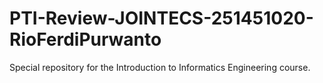 # PTI-Review-JOINTECS-251451020-RioFerdiPurwanto
Special repository for the Introduction to Informatics Engineering course.
